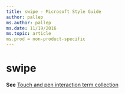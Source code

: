 ```yaml
---
title: swipe - Microsoft Style Guide
author: pallep
ms.author: pallep
ms.date: 11/19/2016
ms.topic: article
ms.prod = non-product-specific
---
```


# swipe

**See** [Touch and pen interaction term collection](/style-guide/a-z-word-list-term-collections/term-collections/touch-pen-interaction-terms)
